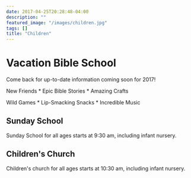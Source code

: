```yaml
---
date: 2017-04-25T20:28:48-04:00
description: ""
featured_image: "/images/children.jpg"
tags: []
title: "Children"
---
```


# Vacation Bible School
Come back for up-to-date information coming soon for 2017! 

New Friends * Epic Bible Stories * Amazing Crafts

Wild Games * Lip-Smacking Snacks * Incredible Music

## Sunday School
 
Sunday School for all ages starts at 9:30 am, including infant nursery.
 
## Children's Church

Children's church for all ages starts at 10:30 am, including infant nursery.